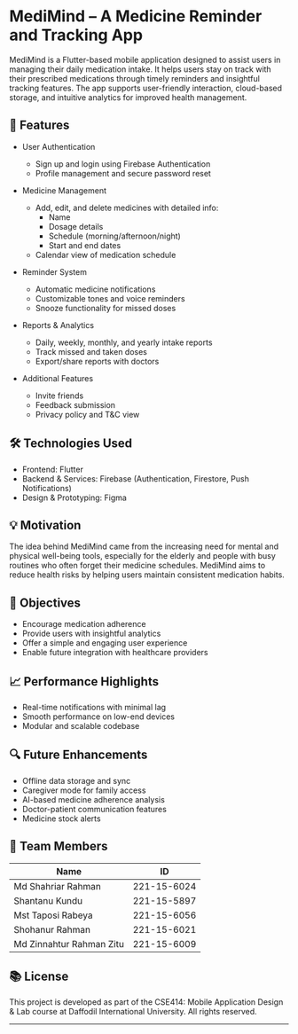 # MediMind – A Medicine Reminder and Tracking App

MediMind is a Flutter-based mobile application designed to assist users in managing their daily medication intake. It helps users stay on track with their prescribed medications through timely reminders and insightful tracking features. The app supports user-friendly interaction, cloud-based storage, and intuitive analytics for improved health management.

## 📱 Features

- User Authentication
  - Sign up and login using Firebase Authentication
  - Profile management and secure password reset

- Medicine Management
  - Add, edit, and delete medicines with detailed info:
    - Name
    - Dosage details
    - Schedule (morning/afternoon/night)
    - Start and end dates
  - Calendar view of medication schedule

- Reminder System
  - Automatic medicine notifications
  - Customizable tones and voice reminders
  - Snooze functionality for missed doses

- Reports & Analytics
  - Daily, weekly, monthly, and yearly intake reports
  - Track missed and taken doses
  - Export/share reports with doctors

- Additional Features
  - Invite friends
  - Feedback submission
  - Privacy policy and T&C view

## 🛠 Technologies Used

- Frontend: Flutter
- Backend & Services: Firebase (Authentication, Firestore, Push Notifications)
- Design & Prototyping: Figma

## 💡 Motivation

The idea behind MediMind came from the increasing need for mental and physical well-being tools, especially for the elderly and people with busy routines who often forget their medicine schedules. MediMind aims to reduce health risks by helping users maintain consistent medication habits.

## 🎯 Objectives

- Encourage medication adherence
- Provide users with insightful analytics
- Offer a simple and engaging user experience
- Enable future integration with healthcare providers

## 📈 Performance Highlights

- Real-time notifications with minimal lag
- Smooth performance on low-end devices
- Modular and scalable codebase

## 🔍 Future Enhancements

- Offline data storage and sync
- Caregiver mode for family access
- AI-based medicine adherence analysis
- Doctor-patient communication features
- Medicine stock alerts

## 👥 Team Members

| Name                    | ID           |
|-------------------------|--------------|
| Md Shahriar Rahman      | 221-15-6024  |
| Shantanu Kundu          | 221-15-5897  |
| Mst Taposi Rabeya       | 221-15-6056  |
| Shohanur Rahman         | 221-15-6021  |
| Md Zinnahtur Rahman Zitu| 221-15-6009  |

## 📚 License

This project is developed as part of the CSE414: Mobile Application Design & Lab course at Daffodil International University. All rights reserved.

---